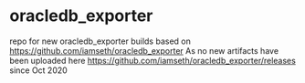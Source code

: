 # oracledb_exporter

repo for new oracledb_exporter builds based on https://github.com/iamseth/oracledb_exporter
As no new artifacts have been uploaded here https://github.com/iamseth/oracledb_exporter/releases since Oct 2020

